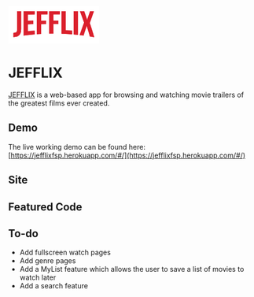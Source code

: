 ![alt text](https://github.com/JS-Bogart/JEFFLIX/blob/main/app/assets/images/splashlogo.png?raw=true "Jefflix Logo")

# JEFFLIX
[JEFFLIX](https://jefflixfsp.herokuapp.com/#/) is a web-based app for browsing and watching movie trailers of the greatest films ever created.

## Demo
The live working demo can be found here: [https://jefflixfsp.herokuapp.com/#/](https://jefflixfsp.herokuapp.com/#/)

## Site

## Featured Code

## To-do
+ Add fullscreen watch pages
+ Add genre pages
+ Add a MyList feature which allows the user to save a list of movies to watch later
+ Add a search feature